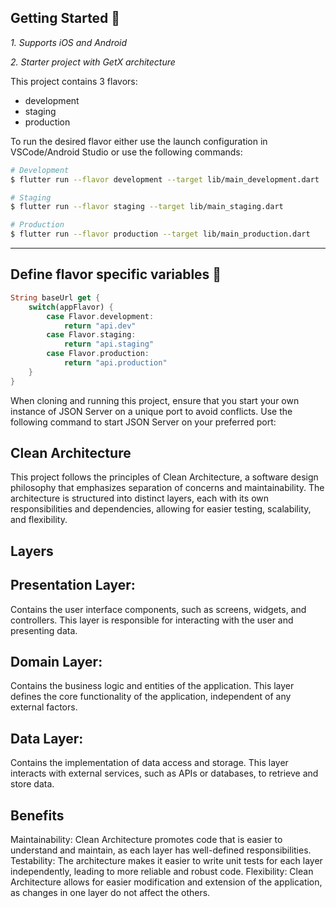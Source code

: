 ## Getting Started 🚀

_1. Supports iOS and Android_

_2. Starter project with GetX architecture_

This project contains 3 flavors:

- development
- staging
- production

To run the desired flavor either use the launch configuration in VSCode/Android Studio or use the following commands:

```sh
# Development
$ flutter run --flavor development --target lib/main_development.dart

# Staging
$ flutter run --flavor staging --target lib/main_staging.dart

# Production
$ flutter run --flavor production --target lib/main_production.dart
```

---

## Define flavor specific variables 🍭

```dart
String baseUrl get {
    switch(appFlavor) {
        case Flavor.development:
            return "api.dev"
        case Flavor.staging:
            return "api.staging"
        case Flavor.production:
            return "api.production"
    }
}
```
When cloning and running this project, ensure that you start your own instance of JSON Server on a unique port to avoid conflicts. Use the following command to start JSON Server on your preferred port:

## Clean Architecture
This project follows the principles of Clean Architecture, a software design philosophy that emphasizes separation of concerns and maintainability. The architecture is structured into distinct layers, each with its own responsibilities and dependencies, allowing for easier testing, scalability, and flexibility.

## Layers
## Presentation Layer:
Contains the user interface components, such as screens, widgets, and controllers. This layer is responsible for interacting with the user and presenting data.

## Domain Layer:
Contains the business logic and entities of the application. This layer defines the core functionality of the application, independent of any external factors.

## Data Layer:
Contains the implementation of data access and storage. This layer interacts with external services, such as APIs or databases, to retrieve and store data.

## Benefits
Maintainability: Clean Architecture promotes code that is easier to understand and maintain, as each layer has well-defined responsibilities.
Testability: The architecture makes it easier to write unit tests for each layer independently, leading to more reliable and robust code.
Flexibility: Clean Architecture allows for easier modification and extension of the application, as changes in one layer do not affect the others.
